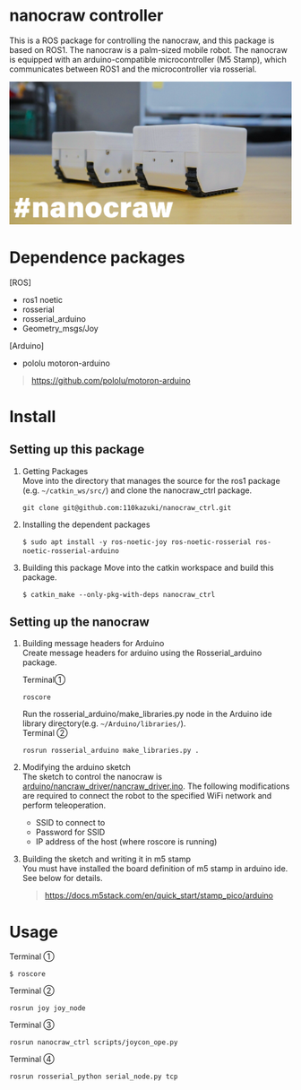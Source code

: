 # nanocraw controller   
This is a ROS package for controlling the nanocraw, and this package is based on ROS1. The nanocraw is a palm-sized mobile robot. The nanocraw is equipped with an arduino-compatible microcontroller (M5 Stamp), which communicates between ROS1 and the microcontroller via rosserial.

![banner](img/banner_image.png)

# Dependence packages   
[ROS]   
- ros1 noetic   
- rosserial
- rosserial_arduino
- Geometry_msgs/Joy   

[Arduino]   
- pololu motoron-arduino   
> https://github.com/pololu/motoron-arduino   

# Install 
## Setting up this package
1. Getting Packages  
    Move into the directory that manages the source for the ros1 package (e.g. `~/catkin_ws/src/`) and clone the nanocraw_ctrl package.  
    ```
    git clone git@github.com:110kazuki/nanocraw_ctrl.git
    ```

2. Installing the dependent packages  
    ```
    $ sudo apt install -y ros-noetic-joy ros-noetic-rosserial ros-noetic-rosserial-arduino
    ```
3. Building this package
    Move into the catkin workspace and build this package.
    ```
    $ catkin_make --only-pkg-with-deps nanocraw_ctrl
    ```

## Setting up the nanocraw
1. Building message headers for Arduino  
    Create message headers for arduino using the Rosserial_arduino package.  

    Terminal①
    ```
    roscore
    ````
    
    Run the rosserial_arduino/make_libraries.py node in the Arduino ide library directory(e.g. `~/Arduino/libraries/`).  
    Terminal ②  
    ```
    rosrun rosserial_arduino make_libraries.py .
    ```

2. Modifying the arduino sketch  
    The sketch to control the nanocraw is [arduino/nancraw_driver/nancraw_driver.ino](arduino/nancraw_driver/nancraw_driver.ino).
    The following modifications are required to connect the robot to the specified WiFi network and perform teleoperation.
    - SSID to connect to  
    - Password for SSID  
    - IP address of the host (where roscore is running)  

3. Building the sketch and writing it in m5 stamp  
    You must have installed the board definition of m5 stamp in arduino ide. See below for details.
    > https://docs.m5stack.com/en/quick_start/stamp_pico/arduino


# Usage  

Terminal ①  
```
$ roscore
```

Terminal ②  
```
rosrun joy joy_node
```

Terminal ③  
```
rosrun nanocraw_ctrl scripts/joycon_ope.py
```

Terminal ④
```
rosrun rosserial_python serial_node.py tcp
```


